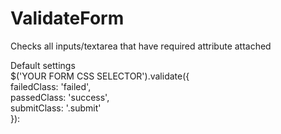ValidateForm
============
Checks all inputs/textarea that have required attribute attached<br />

Default settings<br />
	$('YOUR FORM CSS SELECTOR').validate({<br />
		failedClass: 'failed',<br />
		passedClass: 'success',<br />
		submitClass: '.submit'<br />
	}):<br />
